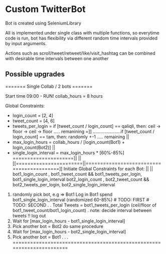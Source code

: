 # Custom TwitterBot

Bot is created using SeleniumLibrary

All is implemented under single class with multiple functions, so everytime code is run, bot has flexibility via different random time intervals provided by input arguments.

Actions such as scroll/tweet/retweet/like/visit_hashtag can be combined with desirable time intervals between one another


## Possible upgrades
======= Single Collab / 2 bots =======

Start time 09:00 - RUN!
collab_hours = 8 hours

Global Constraints:
- login_count = [2, 4]
- tweet_count = [4, 6]
- tweets_per_login = if [tweet_count / login_count] == qaliqli, then: ceil -> floor -> ceil -> floor ..... remanining =]] 
......................if [tweet_count / login_count] == tam, then: randomly +-1 ..... remaining                        || 
- max_login_hours = collab_hours / [login_count(Bot1) + login_count(Bot2)]                                             ||
- single_login_interval = max_login_hours * [60%-85%] =====================]]                                          ||
                                                  [[=======================||==========================================]]
Initiate Global Constraints for each Bot:         ||                       ||
bot1_login_count , bot1_tweet_count && bot1_tweets_per_login, bot1_single_login_interval
bot2_login_count , bot2_tweet_count && bot2_tweets_per_login, bot2_single_login_interval

1) randomly pick bot, e.g => Bot1
    Log in Bot1
    spend bot1_single_login_interval (randomized 60-85%)
             # TODO: FIRST
             # TODO: SECOND
             .
             .
             Total Tweets = bot1_tweets_per_login (ceil/floor of bot1_tweet_count/bot1_login_count)
             .
             note: decide interval between tweets !!
    log out 
2) Wait for [max_login_hours - bot1_single_login_interval]
2) Pick another bot = Bot2
     do same procedure
3) Wait for [max_login_hours - bot2_single_login_interval]
4) Pick another bot = Bot1
.
.
.
======================================================================

